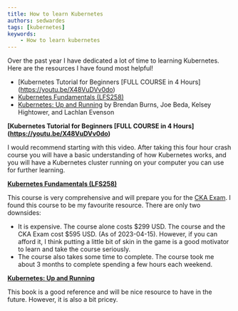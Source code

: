 ```yaml
---
title: How to learn Kubernetes
authors: sedwardes
tags: [kubernetes]
keywords:
    - How to learn kubernetes
---
```


Over the past year I have dedicated a lot of time to learning Kubernetes. Here are the resources I have found most helpful!

- [Kubernetes Tutorial for Beginners \[FULL COURSE in 4 Hours\](https://youtu.be/X48VuDVv0do)
- [Kubernetes Fundamentals (LFS258)](https://training.linuxfoundation.org/training/kubernetes-fundamentals/)
- [Kubernetes: Up and Running](https://www.oreilly.com/library/view/kubernetes-up-and/9781492046523/) by Brendan Burns, Joe Beda, Kelsey Hightower, and Lachlan Evenson

**[Kubernetes Tutorial for Beginners \[FULL COURSE in 4 Hours\](https://youtu.be/X48VuDVv0do)**

I would recommend starting with this video. After taking this four hour crash course you will have a basic understanding of how Kubernetes works, and you will have a Kubernetes cluster running on your computer you can use for further learning.

**[Kubernetes Fundamentals (LFS258)](https://training.linuxfoundation.org/training/kubernetes-fundamentals/)**

This course is very comprehensive and will prepare you for the [CKA Exam](https://training.linuxfoundation.org/certification/certified-kubernetes-administrator-cka/). I found this course to be my favourite resource. There are only two downsides:

- It is expensive. The course alone costs $299 USD. The course and the CKA Exam cost $595 USD. (As of 2023-04-15). However, if you can afford it, I think putting a little bit of skin in the game is a good motivator to learn and take the course seriously.
- The course also takes some time to complete. The course took me about 3 months to complete spending a few hours each weekend.

**[Kubernetes: Up and Running](https://www.oreilly.com/library/view/kubernetes-up-and/9781492046523/)**

This book is a good reference and will be nice resource to have in the future. However, it is also a bit pricey.